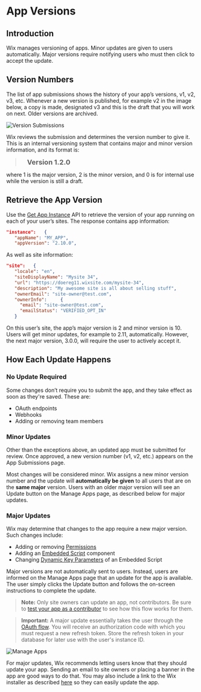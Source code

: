 # App Versions

## Introduction

Wix manages versioning of apps. Minor updates are given to users automatically. Major versions require notifying users who must then click to accept the update.

## Version Numbers

The list of app submissions shows the history of your app’s versions, v1, v2, v3, etc. Whenever a new version is published, for example v2 in the image below, a copy is made, designated v3 and this is the draft that you will work on next. Older versions are archived.

![Version Submissions](./../app-submissions2.png)

Wix reviews the submission and determines the version number to give it. This is an internal  versioning system that contains major and minor version information, and its format is:

> <font size="+1">&nbsp;&nbsp; **Version 1.2.0**</font>

where 1 is the major version, 2 is the minor version, and 0 is for internal use while the version is still a draft.

## Retrieve the App Version

Use the [Get App Instance](https://dev.wix.com/api/rest/app-management/apps/app-instance/get-app-instance) API to retrieve the version of your app running on each of your user’s sites. The response contains app information:

```JSON
"instance":   {
   "appName": "MY_APP",
   "appVersion": "2.10.0",
```

As well as site information:

```JSON
"site":   {
   "locale": "en",
   "siteDisplayName": "Mysite 34",
   "url": "https://doereg11.wixsite.com/mysite-34",
   "description": "My awesome site is all about selling stuff",
   "ownerEmail": "site-owner@test.com",
   "ownerInfo":     {
     "email": "site-owner@test.com",
     "emailStatus": "VERIFIED_OPT_IN"
   }
```

On this user’s site, the app’s major version is 2 and minor version is 10. Users will get minor updates, for example to 2.11, automatically. However, the next major version, 3.0.0, will require the user to actively accept it.

## How Each Update Happens

### No Update Required

Some changes don’t require you to submit the app, and they take effect as soon as they're saved. These are:

* OAuth endpoints
* Webhooks
* Adding or removing team members

### Minor Updates

Other than the exceptions above, an updated app must be submitted for review. Once approved, a new version number (v1, v2, etc.) appears on the App Submissions page.

Most changes will be considered minor. Wix assigns a new minor version number and the update will **automatically be given** to all users that are on the **same major** version. Users with an older major version will see an Update button on the Manage Apps page, as described below for major updates.

### Major Updates

Wix may determine that changes to the app require a new major version. Such changes include:
* Adding or removing [Permissions](https://devforum.wix.com/kb/en/article/about-permissions)
* Adding an [Embedded Script](https://devforum.wix.com/kb/en/article/set-up-an-embedded-script-component) component
* Changing [Dynamic Key Parameters](https://devforum.wix.com/kb/en/article/embedded-script-dynamic-parameters) of an Embedded Script

Major versions are not automatically sent to users. Instead, users are informed on the Manage Apps page that an update for the app is available. The user simply clicks the Update button and follows the on-screen instructions to complete the update.

> **Note:**
> Only site owners can update an app, not contributors. Be sure to [test your app as a contributor](https://devforum.wix.com/kb/en/article/test-your-app-as-a-contributor) to see how this flow works for them.

<blockquote class='important'><p>
<strong>Important:</strong>
A major update essentially takes the user through the <a href="https://dev.wix.com/api/rest/getting-started/authentication">OAuth flow</a>. You will receive an authorization code with which you must request a new refresh token. Store the refresh token in your database for later use with the user's instance ID.
</blockquote>

![Manage Apps](./../app-manager-update.png)

For major updates, Wix recommends letting users know that they should update your app. Sending an email to site owners or placing a banner in the app are good ways to do that. You may also include a link to the Wix installer as described [here](https://dev.wix.com/api/rest/getting-started/authentication#getting-started_authentication_step-2-app-sends-users-to-authorize-the-app) so they can easily update the app.
